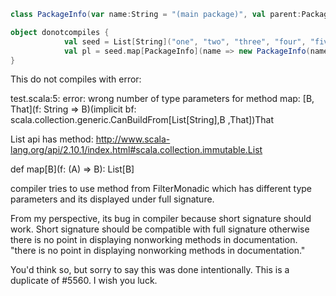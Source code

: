 ```scala
class PackageInfo(var name:String = "(main package)", val parent:PackageInfo = null)

object donotcompiles {
            val seed = List[String]("one", "two", "three", "four", "five", "six")
            val pl = seed.map[PackageInfo](name => new PackageInfo(name))
}
```

This do not compiles with error:

test.scala:5: error: wrong number of type parameters for method map: [B, That](f: String => B)(implicit bf: scala.collection.generic.CanBuildFrom[List[String],B ,That])That

List api has method:
http://www.scala-lang.org/api/2.10.1/index.html#scala.collection.immutable.List

def map[B](f: (A) ⇒ B): List[B]

compiler tries to use method from FilterMonadic
which has different type parameters and its displayed under full signature.

From my perspective, its bug in compiler because short signature should work. Short signature should be compatible with full signature otherwise there is no point in displaying nonworking methods in documentation.
"there is no point in displaying nonworking methods in documentation."

You'd think so, but sorry to say this was done intentionally. This is a duplicate of #5560. I wish you luck.
